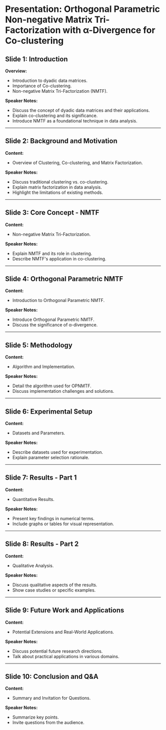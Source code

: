 # Presentation: Orthogonal Parametric Non-negative Matrix Tri-Factorization with α-Divergence for Co-clustering

## Slide 1: Introduction

**Overview:**
- Introduction to dyadic data matrices.
- Importance of Co-clustering.
- Non-negative Matrix Tri-Factorization (NMTF).

**Speaker Notes:**
- Discuss the concept of dyadic data matrices and their applications.
- Explain co-clustering and its significance.
- Introduce NMTF as a foundational technique in data analysis.

---

## Slide 2: Background and Motivation

**Content:**
- Overview of Clustering, Co-clustering, and Matrix Factorization.

**Speaker Notes:**
- Discuss traditional clustering vs. co-clustering.
- Explain matrix factorization in data analysis.
- Highlight the limitations of existing methods.

---

## Slide 3: Core Concept - NMTF

**Content:**
- Non-negative Matrix Tri-Factorization.

**Speaker Notes:**
- Explain NMTF and its role in clustering.
- Describe NMTF's application in co-clustering.

---

## Slide 4: Orthogonal Parametric NMTF

**Content:**
- Introduction to Orthogonal Parametric NMTF.

**Speaker Notes:**
- Introduce Orthogonal Parametric NMTF.
- Discuss the significance of α-divergence.

---

## Slide 5: Methodology

**Content:**
- Algorithm and Implementation.

**Speaker Notes:**
- Detail the algorithm used for OPNMTF.
- Discuss implementation challenges and solutions.

---

## Slide 6: Experimental Setup

**Content:**
- Datasets and Parameters.

**Speaker Notes:**
- Describe datasets used for experimentation.
- Explain parameter selection rationale.

---

## Slide 7: Results - Part 1

**Content:**
- Quantitative Results.

**Speaker Notes:**
- Present key findings in numerical terms.
- Include graphs or tables for visual representation.

---

## Slide 8: Results - Part 2

**Content:**
- Qualitative Analysis.

**Speaker Notes:**
- Discuss qualitative aspects of the results.
- Show case studies or specific examples.

---

## Slide 9: Future Work and Applications

**Content:**
- Potential Extensions and Real-World Applications.

**Speaker Notes:**
- Discuss potential future research directions.
- Talk about practical applications in various domains.

---

## Slide 10: Conclusion and Q&A

**Content:**
- Summary and Invitation for Questions.

**Speaker Notes:**
- Summarize key points.
- Invite questions from the audience.

